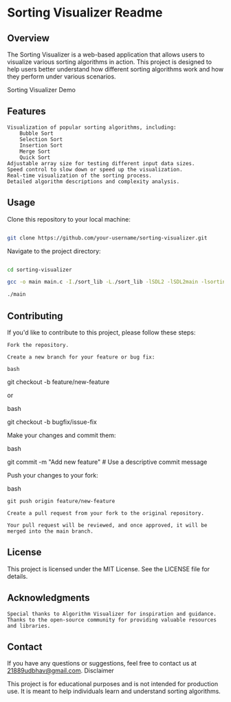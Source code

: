 # Sorting Visualizer Readme
## Overview

The Sorting Visualizer is a web-based application that allows users to visualize various sorting algorithms in action. This project is designed to help users better understand how different sorting algorithms work and how they perform under various scenarios.

Sorting Visualizer Demo
## Features

    Visualization of popular sorting algorithms, including:
        Bubble Sort
        Selection Sort
        Insertion Sort
        Merge Sort
        Quick Sort
    Adjustable array size for testing different input data sizes.
    Speed control to slow down or speed up the visualization.
    Real-time visualization of the sorting process.
    Detailed algorithm descriptions and complexity analysis.

## Usage

Clone this repository to your local machine:

```bash

git clone https://github.com/your-username/sorting-visualizer.git

```
Navigate to the project directory:

```bash

cd sorting-visualizer

gcc -o main main.c -I./sort_lib -L./sort_lib -lSDL2 -lSDL2main -lsorting

./main

```
## Contributing

If you'd like to contribute to this project, please follow these steps:

    Fork the repository.

    Create a new branch for your feature or bug fix:

    bash

git checkout -b feature/new-feature

or

bash

git checkout -b bugfix/issue-fix

Make your changes and commit them:

bash

git commit -m "Add new feature"  # Use a descriptive commit message

Push your changes to your fork:

bash

    git push origin feature/new-feature

    Create a pull request from your fork to the original repository.

    Your pull request will be reviewed, and once approved, it will be merged into the main branch.

## License

This project is licensed under the MIT License. See the LICENSE file for details.

## Acknowledgments

    Special thanks to Algorithm Visualizer for inspiration and guidance.
    Thanks to the open-source community for providing valuable resources and libraries.

## Contact

If you have any questions or suggestions, feel free to contact us at 21889udbhav@gmail.com.
Disclaimer

This project is for educational purposes and is not intended for production use. It is meant to help individuals learn and understand sorting algorithms.
